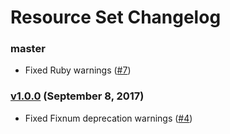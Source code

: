 Resource Set Changelog
======================

### master

* Fixed Ruby warnings ([#7](https://github.com/kyrylo/resource_set/pull/7))

### [v1.0.0][v1.0.0] (September 8, 2017)

* Fixed Fixnum deprecation warnings
  ([#4](https://github.com/kyrylo/resource_set/pull/4))

[v1.0.0]: https://github.com/kyrylo/resource_set/releases/tag/v1.0.0

